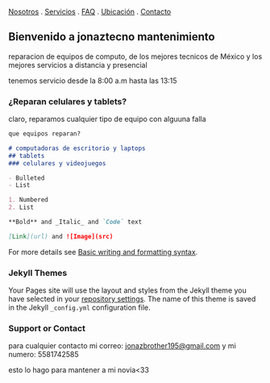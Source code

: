 [Nosotros](./nosotros.md) . [Servicios](./servicios.md) . [FAQ](FAQ.md) . [Ubicación](ubicacion.md) . [Contacto](./contacto.md)

## Bienvenido a jonaztecno mantenimiento

reparacion de equipos de computo, de los mejores tecnicos de México y los mejores servicios a distancia y presencial 

tenemos servicio desde la 8:00 a.m hasta las 13:15

### ¿Reparan celulares y tablets?

claro, reparamos cualquier tipo de equipo con alguuna falla

```markdown
que equipos reparan?

# computadoras de escritorio y laptops
## tablets
### celulares y videojuegos

- Bulleted
- List

1. Numbered
2. List

**Bold** and _Italic_ and `Code` text

[Link](url) and ![Image](src)
```

For more details see [Basic writing and formatting syntax](https://docs.github.com/en/github/writing-on-github/getting-started-with-writing-and-formatting-on-github/basic-writing-and-formatting-syntax).

### Jekyll Themes

Your Pages site will use the layout and styles from the Jekyll theme you have selected in your [repository settings](https://github.com/Jonaztecno-mantenimiento/Jonaztecno-mantenimiento.github.io/settings/pages). The name of this theme is saved in the Jekyll `_config.yml` configuration file.

### Support or Contact

para cualquier contacto mi correo: jonazbrother195@gmail.com y mi numero: 5581742585

esto lo hago para mantener a mi novia<33

